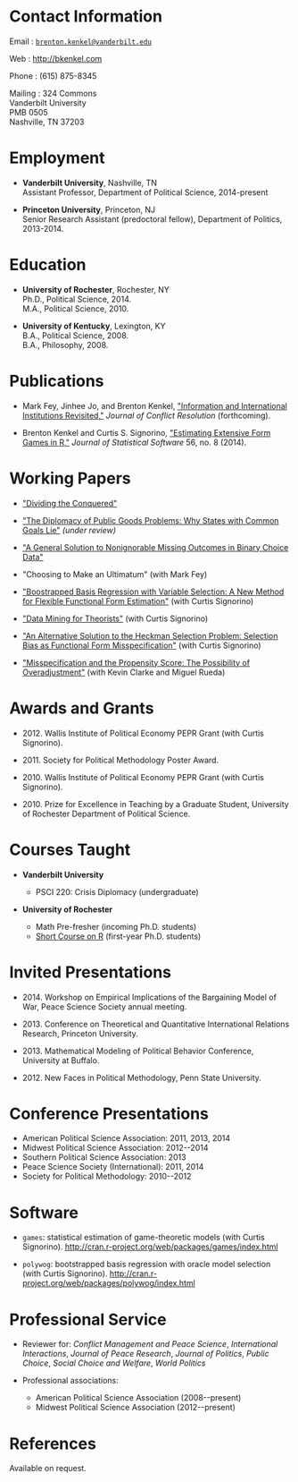 # Contact Information

Email
:   [`brenton.kenkel@vanderbilt.edu`](mailto:brenton.kenkel@vanderbilt.edu)

Web
:   <http://bkenkel.com>

Phone
:   (615) 875-8345

Mailing
:   324 Commons  
    Vanderbilt University  
    PMB 0505  
    Nashville, TN 37203 


# Employment

* **Vanderbilt University**, Nashville, TN  
  Assistant Professor, Department of Political Science, 2014-present

* **Princeton University**, Princeton, NJ  
  Senior Research Assistant (predoctoral fellow), Department of Politics, 2013-2014.


# Education

* **University of Rochester**, Rochester, NY  
  Ph.D., Political Science, 2014.  
  M.A., Political Science, 2010.

* **University of Kentucky**, Lexington, KY  
  B.A., Political Science, 2008.  
  B.A., Philosophy, 2008.


# Publications

* Mark Fey, Jinhee Jo, and Brenton Kenkel, ["Information and International Institutions Revisited,"](http://dx.doi.org/10.1177/0022002713503285) *Journal of Conflict Resolution* (forthcoming).

* Brenton Kenkel and Curtis S. Signorino, ["Estimating Extensive Form Games in R,"](http://www.jstatsoft.org/v56/i08) *Journal of Statistical Software* 56, no. 8 (2014).


# Working Papers

* ["Dividing the Conquered"](http://bkenkel.com/data/divconq.pdf)

* ["The Diplomacy of Public Goods Problems: Why States with Common Goals Lie"](http://bkenkel.com/data/allies.pdf) *(under review)*

* ["A General Solution to Nonignorable Missing Outcomes in Binary Choice Data"](http://bkenkel.com/data/idlogit.pdf)

* "Choosing to Make an Ultimatum" (with Mark Fey)

* ["Boostrapped Basis Regression with Variable Selection: A New Method for Flexible Functional Form Estimation"](http://bkenkel.com/data/basics.pdf) (with Curtis Signorino)

* ["Data Mining for Theorists"](http://polmeth.wustl.edu/mediaDetail.php?docId=1278) (with Curtis Signorino)

* ["An Alternative Solution to the Heckman Selection Problem: Selection Bias as Functional Form Misspecification"](http://polmeth.wustl.edu/mediaDetail.php?docId=1359) (with Curtis Signorino)

* ["Misspecification and the Propensity Score: The Possibility of Overadjustment"](http://www.rochester.edu/college/psc/clarke/MissProp.pdf) (with Kevin Clarke and Miguel Rueda)


# Awards and Grants

* 2012\.  Wallis Institute of Political Economy PEPR Grant (with Curtis Signorino).

* 2011\.  Society for Political Methodology Poster Award.

* 2010\.  Wallis Institute of Political Economy PEPR Grant (with Curtis Signorino).

* 2010\.  Prize for Excellence in Teaching by a Graduate Student, University of Rochester Department of Political Science.


# Courses Taught

* **Vanderbilt University**
    * PSCI 220: Crisis Diplomacy (undergraduate)

* **University of Rochester**
    * Math Pre-fresher (incoming Ph.D. students)
    * [Short Course on R](https://github.com/brentonk/rcourse) (first-year Ph.D. students)


# Invited Presentations

* 2014\.  Workshop on Empirical Implications of the Bargaining Model of War, Peace Science Society annual meeting.

* 2013\. Conference on Theoretical and Quantitative International Relations Research, Princeton University.

* 2013\. Mathematical Modeling of Political Behavior Conference, University at Buffalo.

* 2012\. New Faces in Political Methodology, Penn State University.


# Conference Presentations

* American Political Science Association: 2011, 2013, 2014
* Midwest Political Science Association: 2012--2014
* Southern Political Science Association: 2013
* Peace Science Society (International): 2011, 2014
* Society for Political Methodology: 2010--2012


# Software

* `games`: statistical estimation of game-theoretic models (with Curtis Signorino).  <http://cran.r-project.org/web/packages/games/index.html>

* `polywog`: bootstrapped basis regression with oracle model selection (with Curtis Signorino).  <http://cran.r-project.org/web/packages/polywog/index.html>


# Professional Service

* Reviewer for: *Conflict Management and Peace Science*, *International Interactions*, *Journal of Peace Research*, *Journal of Politics*, *Public Choice*, *Social Choice and Welfare*, *World Politics*

* Professional associations:
    * American Political Science Association (2008--present)
    * Midwest Political Science Association (2012--present)


# References

Available on request.
